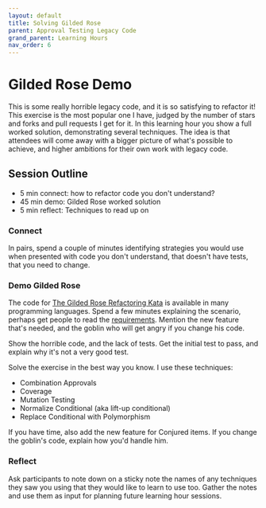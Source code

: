 ```yaml
---
layout: default
title: Solving Gilded Rose
parent: Approval Testing Legacy Code
grand_parent: Learning Hours
nav_order: 6
---
```


# Gilded Rose Demo

This is some really horrible legacy code, and it is so satisfying to refactor it! This exercise is the most popular one I have, judged by the number of stars and forks and pull requests I get for it. In this learning hour you show a full worked solution, demonstrating several techniques. The idea is that attendees will come away with a bigger picture of what's possible to achieve, and higher ambitions for their own work with legacy code.

## Session Outline
 
* 5 min connect: how to refactor code you don't understand?  
* 45 min demo: Gilded Rose worked solution
* 5 min reflect: Techniques to read up on

### Connect
In pairs, spend a couple of minutes identifying strategies you would use when presented with code you don't understand, that doesn't have tests, that you need to change.

### Demo Gilded Rose
The code for [The Gilded Rose Refactoring Kata](https://github.com/emilybache/GildedRose-Refactoring-Kata) is available in many programming languages. Spend a few minutes explaining the scenario, perhaps get people to read the [requirements](https://github.com/emilybache/GildedRose-Refactoring-Kata/blob/master/GildedRoseRequirements.txt). Mention the new feature that's needed, and the goblin who will get angry if you change his code. 

Show the horrible code, and the lack of tests. Get the initial test to pass, and explain why it's not a very good test. 

Solve the exercise in the best way you know. I use these techniques:

- Combination Approvals
- Coverage
- Mutation Testing
- Normalize Conditional (aka lift-up conditional)
- Replace Conditional with Polymorphism

If you have time, also add the new feature for Conjured items. If you change the goblin's code, explain how you'd handle him.

### Reflect
Ask participants to note down on a sticky note the names of any techniques they saw you using that they would like to learn to use too. Gather the notes and use them as input for planning future learning hour sessions.
